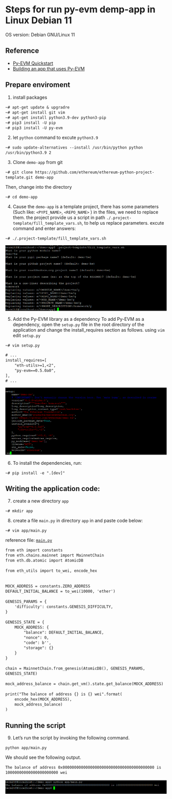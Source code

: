 # Steps for run py-evm demp-app in Linux Debian 11

OS version: Debian GNU/Linux 11

## Reference
- [Py-EVM Quickstart](https://py-evm.readthedocs.io/en/latest/guides/quickstart.html)
- [Building an app that uses Py-EVM](https://py-evm.readthedocs.io/en/latest/guides/building_an_app_that_uses_pyevm.html)

## Prepare enviroment

1. install packages
```
~# apt-get update & upgradre
~# apt-get install git vim
~# apt-get install python3.9-dev python3-pip
~# pip3 install -U pip
~# pip3 install -U py-evm
```

2. let `python` command to excute `python3.9`
```
~# sudo update-alternatives --install /usr/bin/python python /usr/bin/python3.9 2 
```

3. Clone `demo-app` from git
```
~# git clone https://github.com/ethereum/ethereum-python-project-template.git demo-app
```
Then, change into the directory
```
~# cd demo-app
```

4. Cause the `demo-app` is a template project, there has some parameters (Such like: `<PYPI_NAME>`, `<REPO_NAME>` ) in the files, we need to replace them.
the project provide us a script in path `./.project-template/fill_template_vars.sh`, to help us replace parameters.
excute command and enter answers:
```
~# ./.project-template/fill_template_vars.sh
```
![](./pic1.png)

5. Add the Py-EVM library as a dependency
To add Py-EVM as a dependency, open the `setup.py` file in the root directory of the application and change the install_requires section as follows.
using `vim` edit `setup.py`
```
~# vim setup.py
```

```python=
# ...
install_requires=[
    "eth-utils>=1,<2",
    "py-evm==0.5.0a0",
],
# ...
```
![](./pic2.png)


6. To install the dependencies, run:
```
~# pip install -e ".[dev]"
```

## Writing the application code:
7. create a new directory `app`
```
~# mkdir app
```

8. create a file `main.py` in directory `app` in and paste code below:
```
~# vim app/main.py
```
reference file: [`main.py`](./main.py)
```python=
from eth import constants
from eth.chains.mainnet import MainnetChain
from eth.db.atomic import AtomicDB

from eth_utils import to_wei, encode_hex


MOCK_ADDRESS = constants.ZERO_ADDRESS
DEFAULT_INITIAL_BALANCE = to_wei(10000, 'ether')

GENESIS_PARAMS = {
    'difficulty': constants.GENESIS_DIFFICULTY,
}

GENESIS_STATE = {
    MOCK_ADDRESS: {
        "balance": DEFAULT_INITIAL_BALANCE,
        "nonce": 0,
        "code": b'',
        "storage": {}
    }
}

chain = MainnetChain.from_genesis(AtomicDB(), GENESIS_PARAMS, GENESIS_STATE)

mock_address_balance = chain.get_vm().state.get_balance(MOCK_ADDRESS)

print("The balance of address {} is {} wei".format(
    encode_hex(MOCK_ADDRESS),
    mock_address_balance)
)
```

## Running the script
9. Let’s run the script by invoking the following command.
```
python app/main.py
```
We should see the following output.
```
The balance of address 0x0000000000000000000000000000000000000000 is 10000000000000000000000 wei
```
![](./pic3.png)

